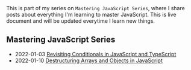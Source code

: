 <div class="series">
This is part of my series on <code>Mastering JavaScript Series</code>, where I share posts about everything I'm learning to master JavaScript.
This is live document and will be updated everytime I learn new things.

## Mastering JavaScript Series

- <time class="date">2022-01-03</time> <span>[Revisiting Conditionals in JavaScript and TypeScript](/series/mastering-javascript/revisiting-conditionals-in-javascript-and-typescript)</span>
- <time class="date">2022-01-10</time> <span>[Destructuring Arrays and Objects in JavaScript](/series/mastering-javascript/destructuring-objects-and-arrays)</span>
</div>

